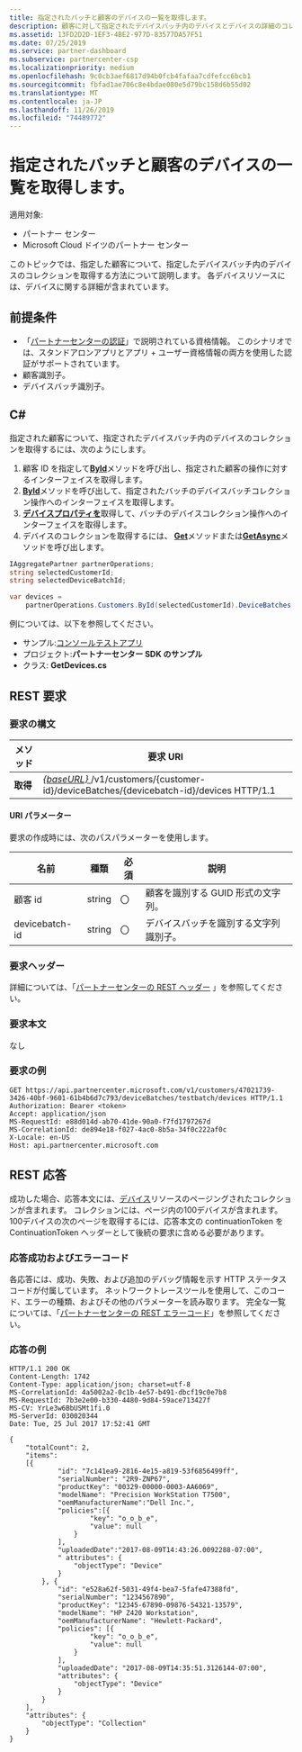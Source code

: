 ```yaml
---
title: 指定されたバッチと顧客のデバイスの一覧を取得します。
description: 顧客に対して指定されたデバイスバッチ内のデバイスとデバイスの詳細のコレクションを取得する方法。
ms.assetid: 13FD2D2D-1EF3-4BE2-977D-83577DA57F51
ms.date: 07/25/2019
ms.service: partner-dashboard
ms.subservice: partnercenter-csp
ms.localizationpriority: medium
ms.openlocfilehash: 9c0cb3aef6817d94b0fcb4fafaa7cdfefcc6bcb1
ms.sourcegitcommit: fbfad1ae706c8e4bdae080e5d79bc158d6b55d02
ms.translationtype: MT
ms.contentlocale: ja-JP
ms.lasthandoff: 11/26/2019
ms.locfileid: "74489772"
---
```

# <a name="get-a-list-of-devices-for-the-specified-batch-and-customer"></a>指定されたバッチと顧客のデバイスの一覧を取得します。

適用対象:

- パートナー センター
- Microsoft Cloud ドイツのパートナー センター

このトピックでは、指定した顧客について、指定したデバイスバッチ内のデバイスのコレクションを取得する方法について説明します。 各デバイスリソースには、デバイスに関する詳細が含まれています。

## <a name="prerequisites"></a>前提条件

- 「[パートナーセンターの認証](partner-center-authentication.md)」で説明されている資格情報。 このシナリオでは、スタンドアロンアプリとアプリ + ユーザー資格情報の両方を使用した認証がサポートされています。
- 顧客識別子。
- デバイスバッチ識別子。

## <a name="c"></a>C\#

指定された顧客について、指定されたデバイスバッチ内のデバイスのコレクションを取得するには、次のようにします。

1. 顧客 ID を指定して[**ById**](https://docs.microsoft.com/dotnet/api/microsoft.store.partnercenter.customers.icustomercollection.byid)メソッドを呼び出し、指定された顧客の操作に対するインターフェイスを取得します。
2. [**ById**](https://docs.microsoft.com/dotnet/api/microsoft.store.partnercenter.devicesdeployment.idevicesbatchcollection.byid)メソッドを呼び出して、指定されたバッチのデバイスバッチコレクション操作へのインターフェイスを取得します。
3. [**デバイスプロパティを**](https://docs.microsoft.com/dotnet/api/microsoft.store.partnercenter.devicesdeployment.idevicesbatch.devices)取得して、バッチのデバイスコレクション操作へのインターフェイスを取得します。
4. デバイスのコレクションを取得するには、 [**Get**](https://docs.microsoft.com/dotnet/api/microsoft.store.partnercenter.devicesdeployment.idevicecollection.get)メソッドまたは[**GetAsync**](https://docs.microsoft.com/dotnet/api/microsoft.store.partnercenter.devicesdeployment.idevicecollection.getasync)メソッドを呼び出します。

``` csharp
IAggregatePartner partnerOperations;
string selectedCustomerId;
string selectedDeviceBatchId;

var devices =
    partnerOperations.Customers.ById(selectedCustomerId).DeviceBatches.ById(selectedDeviceBatchId).Devices.Get();
```

例については、以下を参照してください。

- サンプル:[コンソールテストアプリ](console-test-app.md)
- プロジェクト:**パートナーセンター SDK のサンプル**
- クラス: **GetDevices.cs**

## <a name="rest-request"></a>REST 要求

### <a name="request-syntax"></a>要求の構文

| メソッド  | 要求 URI                                                                                                            |
|---------|------------------------------------------------------------------------------------------------------------------------|
| **取得** | [ *{baseURL}* ](partner-center-rest-urls.md)/v1/customers/{customer-id}/deviceBatches/{devicebatch-id}/devices HTTP/1.1 |

#### <a name="uri-parameters"></a>URI パラメーター

要求の作成時には、次のパスパラメーターを使用します。

| 名前           | 種類   | 必須 | 説明                                           |
|----------------|--------|----------|-------------------------------------------------------|
| 顧客 id    | string | 〇      | 顧客を識別する GUID 形式の文字列。 |
| devicebatch-id | string | 〇      | デバイスバッチを識別する文字列識別子。 |

### <a name="request-headers"></a>要求ヘッダー

詳細については、「[パートナーセンターの REST ヘッダー](headers.md) 」を参照してください。

### <a name="request-body"></a>要求本文

なし

### <a name="request-example"></a>要求の例

```http
GET https://api.partnercenter.microsoft.com/v1/customers/47021739-3426-40bf-9601-61b4b6d7c793/deviceBatches/testbatch/devices HTTP/1.1
Authorization: Bearer <token>
Accept: application/json
MS-RequestId: e88d014d-ab70-41de-90a0-f7fd1797267d
MS-CorrelationId: de894e18-f027-4ac0-8b5a-34f0c222af0c
X-Locale: en-US
Host: api.partnercenter.microsoft.com
```

## <a name="rest-response"></a>REST 応答

成功した場合、応答本文には、[デバイス](device-deployment-resources.md#device)リソースのページングされたコレクションが含まれます。 コレクションには、ページ内の100デバイスが含まれます。 100デバイスの次のページを取得するには、応答本文の continuationToken を ContinuationToken ヘッダーとして後続の要求に含める必要があります。

### <a name="response-success-and-error-codes"></a>応答成功およびエラーコード

各応答には、成功、失敗、および追加のデバッグ情報を示す HTTP ステータスコードが付属しています。 ネットワークトレースツールを使用して、このコード、エラーの種類、およびその他のパラメーターを読み取ります。 完全な一覧については、「[パートナーセンターの REST エラーコード](error-codes.md)」を参照してください。

### <a name="response-example"></a>応答の例

```http
HTTP/1.1 200 OK
Content-Length: 1742
Content-Type: application/json; charset=utf-8
MS-CorrelationId: 4a5002a2-0c1b-4e57-b491-dbcf19c0e7b8
MS-RequestId: 7b3e2e00-b330-4480-9d84-59ace713427f
MS-CV: YrLe3w6BbUSMt1fi.0
MS-ServerId: 030020344
Date: Tue, 25 Jul 2017 17:52:41 GMT

{
    "totalCount": 2,
    "items":
    [{
            "id": "7c141ea9-2816-4e15-a819-53f6856499ff",
            "serialNumber": "2R9-ZNP67",
            "productKey": "00329-00000-0003-AA6069",
            "modelName": "Precision WorkStation T7500",
            "oemManufacturerName":"Dell Inc.",
            "policies":[{
                    "key": "o_o_b_e",
                    "value": null
                }
            ],
            "uploadedDate":"2017-08-09T14:43:26.0092288-07:00",
            " attributes": {
                "objectType": "Device"
            }
        }, {
            "id": "e528a62f-5031-49f4-bea7-5fafe47388fd",
            "serialNumber": "1234567890",
            "productKey": "12345-67890-09876-54321-13579",
            "modelName": "HP Z420 Workstation",
            "oemManufacturerName": "Hewlett-Packard",
            "policies": [{
                    "key": "o_o_b_e",
                    "value": null
                }
            ],
            "uploadedDate": "2017-08-09T14:35:51.3126144-07:00",
            "attributes": {
                "objectType": "Device"
            }
        }
    ],
    "attributes": {
        "objectType": "Collection"
    }
}
```
